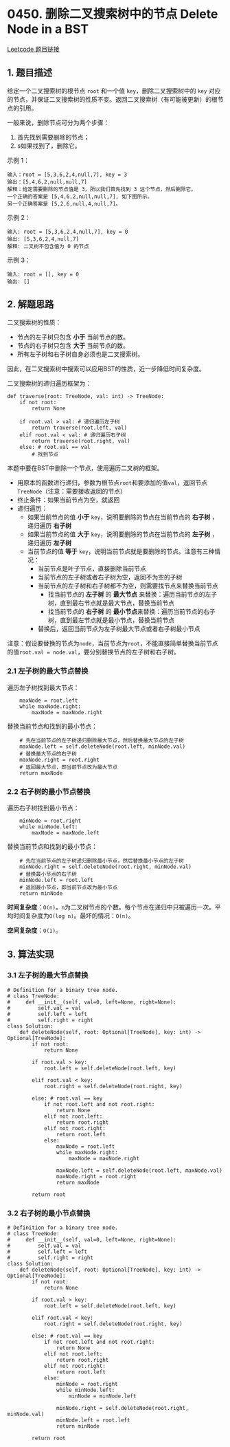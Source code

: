 # 0450. 删除二叉搜索树中的节点 Delete Node in a BST
[Leetcode 题目链接](https://leetcode.com/problems/delete-node-in-a-bst/description/)

## 1. 题目描述
给定一个二叉搜索树的根节点 `root` 和一个值 `key`，删除二叉搜索树中的 `key` 对应的节点，并保证二叉搜索树的性质不变。返回二叉搜索树（有可能被更新）的根节点的引用。

一般来说，删除节点可分为两个步骤：

1. 首先找到需要删除的节点；
2. s如果找到了，删除它。

示例 1：

```
输入：root = [5,3,6,2,4,null,7], key = 3
输出：[5,4,6,2,null,null,7]
解释：给定需要删除的节点值是 3，所以我们首先找到 3 这个节点，然后删除它。
一个正确的答案是 [5,4,6,2,null,null,7], 如下图所示。
另一个正确答案是 [5,2,6,null,4,null,7]。
```

示例 2：

```
输入: root = [5,3,6,2,4,null,7], key = 0
输出: [5,3,6,2,4,null,7]
解释: 二叉树不包含值为 0 的节点
```

示例 3：

```
输入: root = [], key = 0
输出: []
```

## 2. 解题思路
二叉搜索树的性质：
- 节点的左子树只包含 **小于** 当前节点的数。
- 节点的右子树只包含 **大于** 当前节点的数。
- 所有左子树和右子树自身必须也是二叉搜索树。

因此，在二叉搜索树中搜索可以应用BST的性质，近一步降低时间复杂度。

二叉搜索树的递归遍历框架为：
```Py
def traverse(root: TreeNode, val: int) -> TreeNode:
    if not root:
        return None
    
    if root.val > val: # 递归遍历左子树
        return traverse(root.left, val)
    elif root.val < val: # 递归遍历右子树
        return traverse(root.right, val)
    else: # root.val == val
        # 找到节点
```

本题中要在BST中删除一个节点，使用遍历二叉树的框架。
- 用原本的函数进行递归，参数为根节点`root`和要添加的值`val`，返回节点`TreeNode`（注意：需要接收返回的节点）
- 终止条件：如果当前节点为空，就返回
- 递归遍历：
  - 如果当前节点的值 **小于** `key`，说明要删除的节点在当前节点的 **右子树** ，递归遍历 **右子树**
  - 如果当前节点的值 **大于** `key`，说明要删除的节点在当前节点的 **左子树** ，递归遍历 **左子树**
  - 当前节点的值 **等于** `key`，说明当前节点就是要删除的节点。注意有三种情况：
    - 当前节点是叶子节点，直接删除当前节点
    - 当前节点的左子树或者右子树为空，返回不为空的子树
    - 当前节点的左子树和右子树都不为空，则需要找节点来替换当前节点
      - 找当前节点的 **左子树** 的 **最大节点** 来替换：遍历当前节点的左子树，直到最右节点就是最大节点，替换当前节点
      - 找当前节点的 **右子树** 的 **最小节点**来替换：遍历当前节点的右子树，直到最左节点就是最小节点，替换当前节点
    - 替换后，返回当前节点为左子树最大节点或者右子树最小节点

注意：假设要替换的节点为`node`，当前节点为`root`，不能直接简单替换当前节点的值`root.val = node.val`，要分别替换节点的左子树和右子树。

### 2.1 左子树的最大节点替换
遍历左子树找到最大节点：
```Py
    maxNode = root.left
    while maxNode.right:
        maxNode = maxNode.right
```

替换当前节点和找到的最小节点：
```Py
    # 先在当前节点的左子树递归删除最大节点，然后替换最大节点的左子树
    maxNode.left = self.deleteNode(root.left, minNode.val)
    # 替换最大节点的右子树
    maxNode.right = root.right
    # 返回最大节点，即当前节点改为最大节点
    return maxNode
```
### 2.2 右子树的最小节点替换
遍历右子树找到最小节点：
```Py
    minNode = root.right
    while minNode.left:
        maxNode = maxNode.left
```

替换当前节点和找到的最小节点：
```Py
    # 先在当前节点的左子树递归删除最小节点，然后替换最小节点的左子树
    minNode.right = self.deleteNode(root.right, minNode.val)
    # 替换最小节点的右子树
    minNode.left = root.left
    # 返回最小节点，即当前节点改为最小节点
    return minNode
```

**时间复杂度**：`O(n)`。`n`为二叉树节点的个数。每个节点在递归中只被遍历一次。平均时间复杂度为`O(log n)`。最坏的情况：`O(n)`。

**空间复杂度**：`O(1)`。

## 3. 算法实现
### 3.1 左子树的最大节点替换
```Py
# Definition for a binary tree node.
# class TreeNode:
#     def __init__(self, val=0, left=None, right=None):
#         self.val = val
#         self.left = left
#         self.right = right
class Solution:
    def deleteNode(self, root: Optional[TreeNode], key: int) -> Optional[TreeNode]:
        if not root:
            return None
        
        if root.val > key:
            root.left = self.deleteNode(root.left, key)
        
        elif root.val < key:
            root.right = self.deleteNode(root.right, key)
        
        else: # root.val == key
            if not root.left and not root.right:
                return None
            elif not root.left:
                return root.right
            elif not root.right:
                return root.left
            else:
                maxNode = root.left
                while maxNode.right:
                    maxNode = maxNode.right

                maxNode.left = self.deleteNode(root.left, maxNode.val)
                maxNode.right = root.right
                return maxNode

        return root
```

### 3.2 右子树的最小节点替换
```Py
# Definition for a binary tree node.
# class TreeNode:
#     def __init__(self, val=0, left=None, right=None):
#         self.val = val
#         self.left = left
#         self.right = right
class Solution:
    def deleteNode(self, root: Optional[TreeNode], key: int) -> Optional[TreeNode]:
        if not root:
            return None
        
        if root.val > key:
            root.left = self.deleteNode(root.left, key)
        
        elif root.val < key:
            root.right = self.deleteNode(root.right, key)
        
        else: # root.val == key
            if not root.left and not root.right:
                return None
            elif not root.left:
                return root.right
            elif not root.right:
                return root.left
            else:
                minNode = root.right
                while minNode.left:
                    minNode = minNode.left

                minNode.right = self.deleteNode(root.right, minNode.val)
                minNode.left = root.left
                return minNode

        return root
```